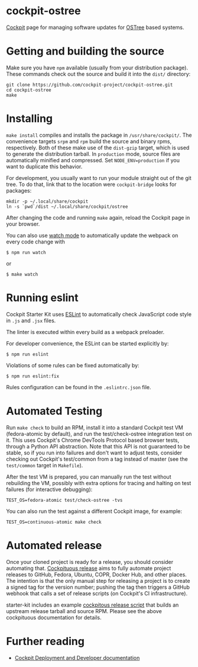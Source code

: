 # cockpit-ostree

[Cockpit](http://www.cockpit-project.org) page for managing software
updates for [OSTree](https://ostree.readthedocs.io/) based systems.

# Getting and building the source

Make sure you have `npm` available (usually from your distribution package).
These commands check out the source and build it into the `dist/` directory:

```
git clone https://github.com/cockpit-project/cockpit-ostree.git
cd cockpit-ostree
make
```

# Installing

`make install` compiles and installs the package in `/usr/share/cockpit/`. The
convenience targets `srpm` and `rpm` build the source and binary rpms,
respectively. Both of these make use of the `dist-gzip` target, which is used
to generate the distribution tarball. In `production` mode, source files are
automatically minified and compressed. Set `NODE_ENV=production` if you want to
duplicate this behavior.

For development, you usually want to run your module straight out of the git
tree. To do that, link that to the location were `cockpit-bridge` looks for
packages:

```
mkdir -p ~/.local/share/cockpit
ln -s `pwd`/dist ~/.local/share/cockpit/ostree
```

After changing the code and running `make` again, reload the Cockpit page in
your browser.

You can also use
[watch mode](https://webpack.js.org/guides/development/#using-watch-mode) to
automatically update the webpack on every code change with

    $ npm run watch

or

    $ make watch

# Running eslint

Cockpit Starter Kit uses [ESLint](https://eslint.org/) to automatically check
JavaScript code style in `.js` and `.jsx` files.

The linter is executed within every build as a webpack preloader.

For developer convenience, the ESLint can be started explicitly by:

    $ npm run eslint

Violations of some rules can be fixed automatically by:

    $ npm run eslint:fix

Rules configuration can be found in the `.eslintrc.json` file.

# Automated Testing

Run `make check` to build an RPM, install it into a standard Cockpit test VM
(fedora-atomic by default), and run the test/check-ostree integration test on
it. This uses Cockpit's Chrome DevTools Protocol based browser tests, through a
Python API abstraction. Note that this API is not guaranteed to be stable, so
if you run into failures and don't want to adjust tests, consider checking out
Cockpit's test/common from a tag instead of master (see the `test/common`
target in `Makefile`).

After the test VM is prepared, you can manually run the test without rebuilding
the VM, possibly with extra options for tracing and halting on test failures
(for interactive debugging):

    TEST_OS=fedora-atomic test/check-ostree -tvs

You can also run the test against a different Cockpit image, for example:

    TEST_OS=continuous-atomic make check

# Automated release

Once your cloned project is ready for a release, you should consider automating
that.  [Cockpituous release](https://github.com/cockpit-project/cockpituous/tree/master/release)
aims to fully automate project releases to GitHub, Fedora, Ubuntu, COPR, Docker
Hub, and other places. The intention is that the only manual step for releasing
a project is to create a signed tag for the version number; pushing the tag
then triggers a GitHub webhook that calls a set of release scripts (on
Cockpit's CI infrastructure).

starter-kit includes an example [cockpitous release script](./cockpituous-release)
that builds an upstream release tarball and source RPM. Please see the above
cockpituous documentation for details.

# Further reading

 * [Cockpit Deployment and Developer documentation](http://cockpit-project.org/guide/latest/)
